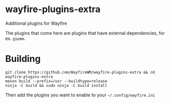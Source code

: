 # wayfire-plugins-extra
Additional plugins for Wayfire

The plugins that come here are plugins that have external dependencies, for ex. `giomm`.

# Building
```
git clone https://github.com/WayfireWM/wayfire-plugins-extra && cd wayfire-plugins-extra
meson build --prefix=/usr --buildtype=release
ninja -C build && sudo ninja -C build install
```

Then add the plugins you want to enable to your `~/.config/wayfire.ini`
